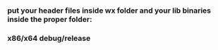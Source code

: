 ### put your header files inside wx folder and your lib binaries inside the proper folder:
### x86/x64 debug/release